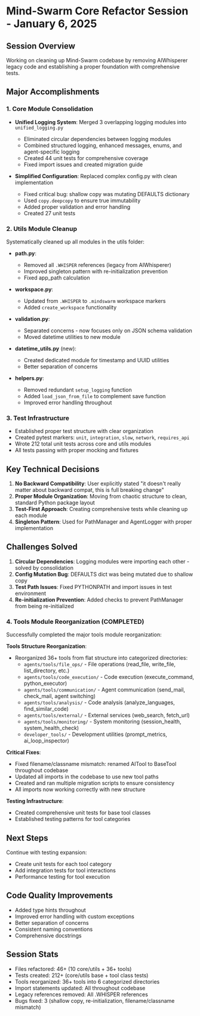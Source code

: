 # Mind-Swarm Core Refactor Session - January 6, 2025

## Session Overview
Working on cleaning up Mind-Swarm codebase by removing AIWhisperer legacy code and establishing a proper foundation with comprehensive tests.

## Major Accomplishments

### 1. Core Module Consolidation
- **Unified Logging System**: Merged 3 overlapping logging modules into `unified_logging.py`
  - Eliminated circular dependencies between logging modules
  - Combined structured logging, enhanced messages, enums, and agent-specific logging
  - Created 44 unit tests for comprehensive coverage
  - Fixed import issues and created migration guide

- **Simplified Configuration**: Replaced complex config.py with clean implementation
  - Fixed critical bug: shallow copy was mutating DEFAULTS dictionary
  - Used `copy.deepcopy` to ensure true immutability
  - Added proper validation and error handling
  - Created 27 unit tests

### 2. Utils Module Cleanup
Systematically cleaned up all modules in the utils folder:

- **path.py**: 
  - Removed all `.WHISPER` references (legacy from AIWhisperer)
  - Improved singleton pattern with re-initialization prevention
  - Fixed app_path calculation
  
- **workspace.py**:
  - Updated from `.WHISPER` to `.mindswarm` workspace markers
  - Added `create_workspace` functionality
  
- **validation.py**:
  - Separated concerns - now focuses only on JSON schema validation
  - Moved datetime utilities to new module
  
- **datetime_utils.py** (new):
  - Created dedicated module for timestamp and UUID utilities
  - Better separation of concerns
  
- **helpers.py**:
  - Removed redundant `setup_logging` function
  - Added `load_json_from_file` to complement save function
  - Improved error handling throughout

### 3. Test Infrastructure
- Established proper test structure with clear organization
- Created pytest markers: `unit`, `integration`, `slow`, `network`, `requires_api`
- Wrote 212 total unit tests across core and utils modules
- All tests passing with proper mocking and fixtures

## Key Technical Decisions

1. **No Backward Compatibility**: User explicitly stated "it doesn't really matter about backward compat, this is full breaking change"
2. **Proper Module Organization**: Moving from chaotic structure to clean, standard Python package layout
3. **Test-First Approach**: Creating comprehensive tests while cleaning up each module
4. **Singleton Pattern**: Used for PathManager and AgentLogger with proper implementation

## Challenges Solved

1. **Circular Dependencies**: Logging modules were importing each other - solved by consolidation
2. **Config Mutation Bug**: DEFAULTS dict was being mutated due to shallow copy
3. **Test Path Issues**: Fixed PYTHONPATH and import issues in test environment
4. **Re-initialization Prevention**: Added checks to prevent PathManager from being re-initialized

### 4. Tools Module Reorganization (COMPLETED)
Successfully completed the major tools module reorganization:

**Tools Structure Reorganization**:
- Reorganized 36+ tools from flat structure into categorized directories:
  - `agents/tools/file_ops/` - File operations (read_file, write_file, list_directory, etc.)
  - `agents/tools/code_execution/` - Code execution (execute_command, python_executor)
  - `agents/tools/communication/` - Agent communication (send_mail, check_mail, agent switching)
  - `agents/tools/analysis/` - Code analysis (analyze_languages, find_similar_code)
  - `agents/tools/external/` - External services (web_search, fetch_url)
  - `agents/tools/monitoring/` - System monitoring (session_health, system_health_check)
  - `developer_tools/` - Development utilities (prompt_metrics, ai_loop_inspector)

**Critical Fixes**:
- Fixed filename/classname mismatch: renamed AITool to BaseTool throughout codebase
- Updated all imports in the codebase to use new tool paths
- Created and ran multiple migration scripts to ensure consistency
- All imports now working correctly with new structure

**Testing Infrastructure**:
- Created comprehensive unit tests for base tool classes
- Established testing patterns for tool categories

## Next Steps

Continue with testing expansion:
- Create unit tests for each tool category
- Add integration tests for tool interactions
- Performance testing for tool execution

## Code Quality Improvements

- Added type hints throughout
- Improved error handling with custom exceptions
- Better separation of concerns
- Consistent naming conventions
- Comprehensive docstrings

## Session Stats
- Files refactored: 46+ (10 core/utils + 36+ tools)
- Tests created: 212+ (core/utils base + tool class tests)
- Tools reorganized: 36+ tools into 6 categorized directories
- Import statements updated: All throughout codebase
- Legacy references removed: All .WHISPER references
- Bugs fixed: 3 (shallow copy, re-initialization, filename/classname mismatch)